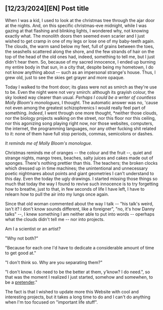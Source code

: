 
## [12/23/2024][EN] Post title

When I was a kid, I used to look at the christmas tree through the ajar door at the nights.
And, on this specific christmas-eve midnight, while I was gazing at that flashing and
blinking lights, I wondered why, not knowing exactly what. The monolith doors then seemed
even scarier and I just wished to get cramp in one of my legs or lose one of my baby-teeth
again. The clouds, the warm sand below my feet, full of grains between the toes, the seashells
scattered along the shore, and the few strands of hair on the top of the head of the old ones
had, indeed, something to tell me, but I just didn't hear them. So, because of my sacred innocence,
I ended up burning my entire body in that sun, in a city that, despite being my hometown, I do not
know anything about -- such as an impersonal strange's house. Thus, I grew old, just to see the 
skies get grayer and more opaque.

Today I walked to the front door; its glass were not as smirch as they're use to be. Even the night
were not very smirch: although its grayish colour, the sky looked way clearer than usual. *Perhaps I
could be a writer of countless Molly Bloom's monologues*, I thought. The automatic answer was no, 
'cause not even among the greatest schizophrenics I would really feel part of something. *Indeed*, I
went through one more thought, *neither those clouds, nor the biology projects walking on the street,
nor this floor nor this ceiling, nor this agonizing song playing right now, nor those websites, computers,
the internet, the programming languages, nor any other fucking shit related to it: none of them have full
stop periods, commas, semicolons or dashes.

*It reminds me of Molly Bloom's monologue.*

Christmas reminds me of oranges -- the colour and the fruit --, quiet and strange nights, mango trees, beaches,
salty juices and cakes made out of sponges. There's nothing prettier than this. The teachers; the broken clocks
which dressed up in time machines; the unintentional and unnecessary poetic nightmares about points and giant
geometries I can't understand to this day. Even the today the ugly drawings. I started missing those things so
much that today the way I found to revive such innocence is to try forgetting how to breathe, just to that, in
few seconds of life I have left, I have to relearn how to pull the air into my lungs once again.

Since that old woman commented about the way I talk -- "his talk's weird, isn't it? I don't know sounds different,
like a foreigner", "no, it's how Danny talks" --, I knew something I am neither able to put into words -- operhaps
what the clouds didn't tell me -- nor into projects.

Am I a scientist or an artist?

"Why not both?"

"Because for each one I'd have to dedicate a considerable amount of time to get good at."

"I don't think so. Why are you separating them?"

"I don't know. I do need to be the better at them, y'know? I do need.", so that was the
moment I realized I just started, somehow and somewhen, to be a [pretender](https://www.youtube.com/watch?v=12zAD0y_vT0)."

The fact is that I wished to update more this Website with cool and interesting projects, but it takes a long time to do
and I can't do anything when I'm too focused on "important life stuff".





